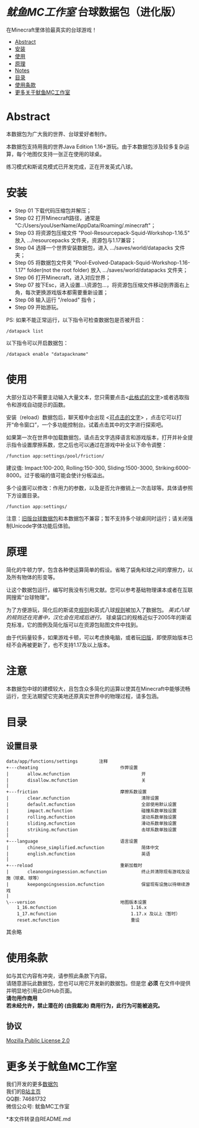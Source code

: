 # _鱿鱼MC工作室_ 台球数据包（进化版）
在Minecraft里体验最真实的台球游戏！

- [Abstract](#Abstract)
- [安装](#安装)
- [使用](#使用)
- [原理](#原理)
- [Notes](#Notes)
- [目录](#目录)
- [使用条款](#使用条款)
- [更多关于鱿鱼MC工作室](#更多关于鱿鱼MC工作室)

# Abstract
本数据包为广大我的世界、台球爱好者制作。

本数据包支持用我的世界Java Edition 1.16+游玩。由于本数据包涉及较多复杂运算，每个地图仅支持一张正在使用的球桌。

练习模式和斯诺克模式已开发完成，正在开发英式八球。

# 安装
- Step 01 下载代码压缩包并解压；
- Step 02 打开Minecraft路径，通常是 "C:/Users/youUserName/AppData/Roaming/.minecraft"；
- Step 03 将资源包压缩文件 "Pool-Resourcepack-Squid-Workshop-1.16.5" 放入 .../resourcepacks 文件夹，资源包与1.17兼容；
- Step 04 选择一个世界安装数据包，进入 .../saves/world/datapacks 文件夹；
- Step 05 将数据包文件夹 "Pool-Evolved-Datapack-Squid-Workshop-1.16-1.17" folder(not the root folder) 放入 .../saves/world/datapacks 文件夹；
- Step 06 打开Minecraft，进入对应世界；
- Step 07 按下Esc，进入设置...\资源包...，将资源包压缩文件移动到界面右上角，每次更换游戏版本都需要重新设置；
- Step 08 输入运行 "/reload" 指令；
- Step 09 开始游玩。

PS: 如果不能正常运行，以下指令可检查数据包是否被开启：

	/datapack list
以下指令可以开启数据包：

	/datapack enable "datapackname"
  
# 使用
大部分互动不需要主动输入大量文本，您只需要点击<<ins>此格式的文字</ins>>或者选取指令和游戏自动提示的函数。

安装（reload）数据包后，聊天框中会出现 <<ins>可点击的文字</ins>> ，点击它可以打开“命令窗口”，一个多功能控制台。试着点击其中的文字进行探索吧。

如果第一次在世界中加载数据包，请点击文字选择语言和游戏版本，打开并补全提示指令设置摩擦系数，您之后也可以通过在游戏中补全以下命令调整：

	/function app:settings/pool/friction/
建议值: Impact:100-200, Rolling:150-300, Sliding:1500-3000, Striking:6000-8000。过于极端的值可能会使计分板溢出。

多个设置可以修改：作用力的参数，以及是否允许撤销上一次击球等。具体请参照下方设置目录。

	/function app:settings/
注意：[旧版台球数据包](https://github.com/MingshiYangUIUC/Pool-Minecraft-Squid-Workshop-Project)和本数据包不兼容；暂不支持多个球桌同时运行；请关闭强制Unicode字体功能后体验。

# 原理
简化的牛顿力学，包含各种使运算简单的假设。省略了袋角和球之间的摩擦力，以及所有物体的形变等。

让这个数据包运行，编写时我没有引用文献。您可以参考基础物理课本或者在互联网搜索“台球物理”。

为了方便游玩，简化后的斯诺克[规则](https://zh.wikipedia.org/wiki/%E6%96%AF%E8%AF%BA%E5%85%8B)和英式八球[规则](https://zh-yue.wikipedia.org/wiki/%E8%8B%B1%E5%BC%8F16%E6%B3%A2)被加入了数据包。 _英式八球的规则还在完善中，汉化会在完成后进行。_ 球桌袋口的规格近似于2005年的斯诺克标准，它的图例及简化版可以在资源包贴图文件中找到。

由于代码量较多，如果游戏卡顿，可以考虑换电脑，或者玩[旧版](https://github.com/MingshiYangUIUC/Pool-Minecraft-Squid-Workshop-Project)，即使原始版本已经不会再被更新了，也不支持1.17及以上版本。

# 注意
本数据包中球的建模较大，且包含众多简化的运算以使其在Minecraft中能够流畅运行，您无法期望它完美地还原真实世界中的物理过程，请多包涵。

# 目录
## 设置目录
	data/app/functions/settings		   注释
	+---cheating                               作弊设置
	|       allow.mcfunction                           开
	|       disallow.mcfunction                        关
	|       
	+---friction                               摩擦系数设置
	|       clear.mcfunction                           清除设置
	|       default.mcfunction                         全部使用默认设置
	|       impact.mcfunction                          碰撞系数单独设置
	|       rolling.mcfunction                         滚动系数单独设置
	|       sliding.mcfunction                         滑动系数单独设置
	|       striking.mcfunction                        击球系数单独设置
	|
	+---language                               语言设置
	|       chinese_simplified.mcfunction              简体中文
	|       english.mcfunction                         英语
	|       
	+---reload                                 重新加载时
	|       cleanongoingsession.mcfunction             终止并清除现有游戏及设施（球桌、球等）
	|       keepongoingsession.mcfunction              保留现有设施以待继续游戏
	|       
	\---version                                地图版本设置
		1_16.mcfunction                            1.16.x
		1_17.mcfunction                            1.17.x 及以上（暂时）
		reset.mcfunction                           重设
其余略

# 使用条款
如与其它内容有冲突，请参照此条款下内容。 \
请随意游玩此数据包，您也可以用它开发新的数据包。但是您 **必须** 在文件中提供并明显地引用此GitHub页面。\
**请勿用作商用** \
**若未经允许，禁止潜在的 (由我裁决) 商用行为，此行为可能被追究。** 
## 协议
[Mozilla Public License 2.0](https://github.com/MingshiYangUIUC/Autoaim-Minecraft-Squid-Workshop-Project/blob/main/LICENSE)


# 更多关于鱿鱼MC工作室
我们开发的更多[数据包](https://github.com/Squid-Workshop/MinecraftDatapacksProject) \
我们的[B站主页](https://space.bilibili.com/649645265?from=search&seid=778816111336987286) \
QQ群: 74681732 \
微信公众号: 鱿鱼MC工作室 

*本文件转录自README.md
